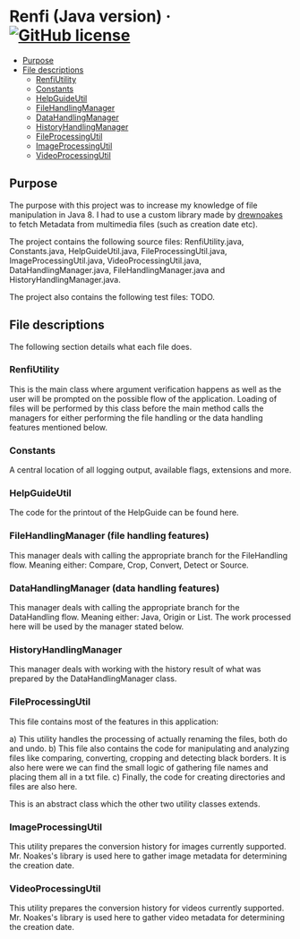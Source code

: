 # Renfi (Java version) &middot; [![GitHub license](https://img.shields.io/badge/license-ISC-blue.svg)](https://github.com/goldenmaza/renfi-java-utility/blob/master/LICENSE.md)

* [Purpose](##purpose)
* [File descriptions](#file-descriptions)
  + [RenfiUtility](#renfiutility)
  + [Constants](#constants)
  + [HelpGuideUtil](#helpguideutil)
  + [FileHandlingManager](#filehandlingmanager-file-handling-features)
  + [DataHandlingManager](#datahandlingmanager-data-handling-features)
  + [HistoryHandlingManager](#historyhandlingmanager)
  + [FileProcessingUtil](#fileprocessingutil)
  + [ImageProcessingUtil](#imageprocessingutil)
  + [VideoProcessingUtil](#videoprocessingutil)

## Purpose
The purpose with this project was to increase my knowledge of file manipulation in Java 8. I had to use a custom library
made by [drewnoakes](https://github.com/drewnoakes) to fetch Metadata from multimedia files (such as creation date etc).

The project contains the following source files: RenfiUtility.java, Constants.java, HelpGuideUtil.java,
FileProcessingUtil.java, ImageProcessingUtil.java, VideoProcessingUtil.java, DataHandlingManager.java,
FileHandlingManager.java and HistoryHandlingManager.java.

The project also contains the following test files: TODO.

## File descriptions
The following section details what each file does.

### RenfiUtility
This is the main class where argument verification happens as well as the user will be prompted on the possible flow
of the application. Loading of files will be performed by this class before the main method calls the managers for
either performing the file handling or the data handling features mentioned below.

### Constants
A central location of all logging output, available flags, extensions and more.

### HelpGuideUtil
The code for the printout of the HelpGuide can be found here.

### FileHandlingManager (file handling features)
This manager deals with calling the appropriate branch for the FileHandling flow. Meaning either: Compare, Crop,
Convert, Detect or Source.

### DataHandlingManager (data handling features)
This manager deals with calling the appropriate branch for the DataHandling flow. Meaning either: Java, Origin
or List. The work processed here will be used by the manager stated below.

### HistoryHandlingManager
This manager deals with working with the history result of what was prepared by the DataHandlingManager class.

### FileProcessingUtil
This file contains most of the features in this application:

a) This utility handles the processing of actually renaming the files, both do and undo.
b) This file also contains the code for manipulating and analyzing files like comparing, converting, cropping and
detecting black borders. It is also here were we can find the small logic of gathering file names and placing them
all in a txt file.
c) Finally, the code for creating directories and files are also here. 

This is an abstract class which the other two utility classes extends.

### ImageProcessingUtil
This utility prepares the conversion history for images currently supported. Mr. Noakes's library is used here to
gather image metadata for determining the creation date.

### VideoProcessingUtil
This utility prepares the conversion history for videos currently supported. Mr. Noakes's library is used here to
gather video metadata for determining the creation date.
